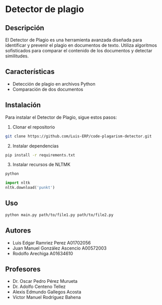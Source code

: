 # Detector de plagio
## Descripción

El Detector de Plagio es una herramienta avanzada diseñada para identificar y prevenir el plagio en documentos de texto. Utiliza algoritmos sofisticados para comparar el contenido de los documentos y detectar similitudes.

## Características

- Detección de plagio en archivos Python
- Comparación de dos documentos

## Instalación

Para instalar el Detector de Plagio, sigue estos pasos:
1. Clonar el repositorio 
```bash
git clone https://github.com/Luis-ERP/code-plagarism-detector.git
```

2. Instalar dependencias
```bash
pip install -r requirements.txt
```

3. Instalar recursos de NLTMK
```bash
python
```
```python
import nltk
nltk.download('punkt') 
```

## Uso
```bash
python main.py path/to/file1.py path/to/file2.py
```


## Autores

- Luis Edgar Ramriez Perez A01702056
- Juan Manuel González Ascencio A00572003
- Rodolfo Arechiga A01634610

## Profesores

- Dr. Oscar Pedro Pérez Murueta
- Dr. Adolfo Centeno Tellez
- Alexis Edmundo Gallegos Acosta
- Víctor Manuel Rodríguez Bahena

